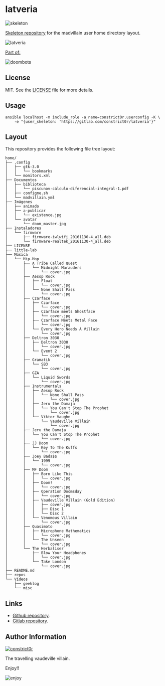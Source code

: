 # latveria

![skeleton](https://gitlab.com/constrict0r/img/raw/master/skeleton.png)

[Skeleton repository](http://www.linfo.org/etc_skel.html) for the madvillain
user home directory layout.

![latveria](https://gitlab.com/constrict0r/img/raw/master/latveria/latveria.png)

[Part of:](https://gitlab.com/explore/projects?tag=doombots)

![doombots](https://gitlab.com/constrict0r/img/raw/master/doombots.png)

## License

MIT. See the [LICENSE](https://gitlab.com/constrict0r/latveria/raw/master/LICENSE) file for more details.

## Usage

```
ansible localhost -m include_role -a name=constrict0r.userconfig -K \
    -e "{user_skeleton: 'https://gitlab.com/constrict0r/latveria'}"
```

## Layout

This repository provides the following file tree layout:

```
home/
├── .config
│   ├── gtk-3.0
│   │   └── bookmarks
│   └── monitors.xml
├── Documentos
│   ├── biblioteca
│   │   └── piscunov-cálculo-diferencial-integral-1.pdf
│   ├── configme.sh
│   └── madvillain.yml
├── Imágenes
│   ├── animado
│   ├── a-publicar
│   │   └── existence.jpg
│   └── avatar
│       └── doom_master.jpg
├── Instaladores
│   └── firmware
│       ├── firmware-iwlwifi_20161130-4_all.deb
│       └── firmware-realtek_20161130-4_all.deb
├── LICENSE
├── little-lab
├── Música
│   └── Hip-Hop
│       ├── A Tribe Called Quest
│       │   └── Midnight Marauders
│       │       └── cover.jpg
│       ├── Aesop Rock
│       │   ├── Float
│       │   │   └── cover.jpg
│       │   └── None Shall Pass
│       │       └── cover.jpg
│       ├── Czarface
│       │   ├── Czarface
│       │   │   └── cover.jpg
│       │   ├── Czarface meets Ghostface
│       │   │   └── cover.jpg
│       │   ├── Czarface Meets Metal Face
│       │   │   └── cover.jpg
│       │   └── Every Hero Needs A Villain
│       │       └── cover.jpg
│       ├── Deltron 3030
│       │   ├── Deltron 3030
│       │   │   └── cover.jpg
│       │   └── Event 2
│       │       └── cover.jpg
│       ├── Gramatik
│       │   └── SB3
│       │       └── cover.jpg
│       ├── GZA
│       │   └── Liquid Swords
│       │       └── cover.jpg
│       ├── Instrumentals
│       │   ├── Aesop Rock
│       │   │   └── None Shall Pass
│       │   │       └── cover.jpg
│       │   ├── Jeru the Damaja
│       │   │   └── You Can't Stop The Prophet
│       │   │       └── cover.jpg
│       │   └── Viktor Vaughn
│       │       └── Vaudeville Villain
│       │           └── cover.jpg
│       ├── Jeru the Damaja
│       │   └── You Can't Stop The Prophet
│       │       └── cover.jpg
│       ├── JJ Doom
│       │   └── Key To The Kuffs
│       │       └── cover.jpg
│       ├── Joey Bada$$
│       │   └── 1999
│       │       └── cover.jpg
│       ├── MF Doom
│       │   ├── Born Like This
│       │   │   └── cover.jpg
│       │   ├── Doom!
│       │   │   └── cover.jpg
│       │   ├── Operation Doomsday
│       │   │   └── cover.jpg
│       │   ├── Vaudeville Villain (Gold Edition)
│       │   │   ├── cover.jpg
│       │   │   ├── Disc 1
│       │   │   └── Disc 2
│       │   └── Venomous Villain
│       │       └── cover.jpg
│       ├── Quasimoto
│       │   ├── Microphone Mathematics
│       │   │   └── cover.jpg
│       │   └── The Unseen
│       │       └── cover.jpg
│       └── The Herbaliser
│           ├── Blow Your Headphones
│           │   └── cover.jpg
│           └── Take London
│               └── cover.jpg
├── README.md
├── repos
└── Vídeos
    ├── geeklog
    └── misc
```

## Links

  - [Github repository](https://github.com/constrict0r/latveria).
  - [Gitlab repository](https://gitlab.com/constrict0r/latveria).

## Author Information

[![constrict0r](https://gitlab.com/constrict0r/img/raw/master/author.png)](https://gitlab.com/constrict0r)

The travelling vaudeville villain.

Enjoy!!

![enjoy](https://gitlab.com/constrict0r/img/raw/master/enjoy.png)

